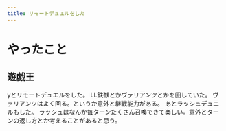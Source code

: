 ```yaml
---
title: リモートデュエルをした
---
```


# やったこと

## 遊戯王

yとリモートデュエルをした。
LL鉄獣とかヴァリアンツとかを回していた。
ヴァリアンツはよく回る。というか意外と継戦能力がある。
あとラッシュデュエルもした。
ラッシュはなんか毎ターンたくさん召喚できて楽しい。意外とターンの返し方とか考えることがあると思う。
